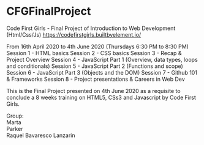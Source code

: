 # CFGFinalProject
Code First Girls - Final Project of Introduction to Web Development (Html/Css/Js)
https://codefirstgirls.builtbyelement.io/

From 16th April 2020 to 4th June 2020 (Thursdays 6:30 PM to 8:30 PM)
Session 1 - HTML basics
Session 2 - CSS basics
Session 3 - Recap & Project Overview
Session 4 - JavaScript Part 1 (Overview, data types, loops and conditionals)
Session 5 - JavaScript Part 2 (Functions and scope)
Session 6 - JavaScript Part 3 (Objects and the DOM)
Session 7 - Github 101 & Frameworks
Session 8 - Project presentations & Careers in Web Dev

This is  the Final Project presented on 4th June 2020 as a requisite to conclude a 8 weeks training on HTML5, CSs3 and Javascript by Code First Girls.

Group:<br>
Marta <br>
Parker <br>
Raquel Bavaresco Lanzarin
